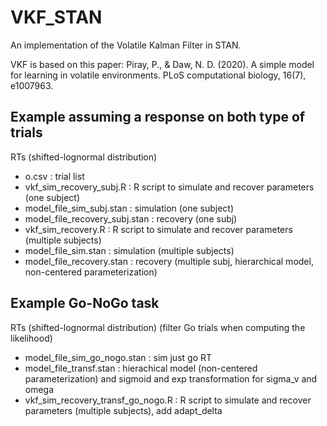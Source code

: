 # VKF_STAN
An implementation of the Volatile Kalman Filter in STAN.

VKF is based on this paper: Piray, P., & Daw, N. D. (2020). A simple model for learning in volatile environments. PLoS computational biology, 16(7), e1007963.

## Example assuming a response on both type of trials
RTs (shifted-lognormal distribution)
- o.csv : trial list
- vkf_sim_recovery_subj.R : R script to simulate and recover parameters (one subject)
- model_file_sim_subj.stan : simulation (one subject)
- model_file_recovery_subj.stan : recovery (one subj)
- vkf_sim_recovery.R : R script to simulate and recover parameters (multiple subjects)
- model_file_sim.stan : simulation (multiple subjects)
- model_file_recovery.stan : recovery (multiple subj, hierarchical model, non-centered parameterization)

## Example Go-NoGo task
RTs (shifted-lognormal distribution)
(filter Go trials when computing the likelihood)
- model_file_sim_go_nogo.stan : sim just go RT
- model_file_transf.stan : hierachical model (non-centered parameterization) and sigmoid and exp transformation for sigma_v and omega 
- vkf_sim_recovery_transf_go_nogo.R : R script to simulate and recover parameters (multiple subjects), add adapt_delta


